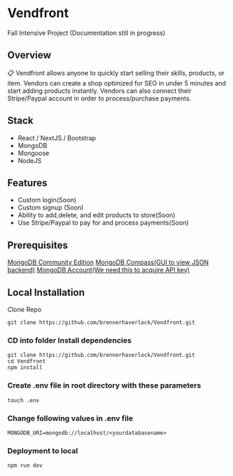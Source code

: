 # Vendfront
Fall Intensive Project (Documentation still in progress)

## Overview

📋 Vendfront allows anyone to quickly start selling their skills, products, or item. Vendors can create a shop optimized for SEO in under 5 minutes and start adding products instantly. Vendors can also connect their Stripe/Paypal account in order to process/purchase payments. 

## Stack
* React / NextJS / Bootstrap
* MongoDB
* Mongoose
* NodeJS

## Features 
* Custom login(Soon)
* Custom signup (Soon)
* Ability to add,delete, and edit products to store(Soon)
* Use Stripe/Paypal to pay for and process payments(Soon)

## Prerequisites

[MongoDB Community Edition](https://docs.mongodb.com/manual/installation/)
[MongoDB Compass(GUI to view JSON backend)](https://www.mongodb.com/products/compass)
[MongoDB Account(We need this to acquire API key)](https://docs.mongodb.com/realm/authentication/api-key/)


## Local Installation

Clone Repo
```
git clone https://github.com/brennerhaverlock/Vendfront.git
```
### CD into folder Install dependencies

```
git clone https://github.com/brennerhaverlock/Vendfront.git
cd Vendfront
npm install 
```

### Create .env file in root directory with these parameters 

```
touch .env
```

### Change following values in .env file 

```
MONGODB_URI=mongodb://localhost/<yourdatabasename>
```








### Deployment to local

``` 
npm run dev
```




